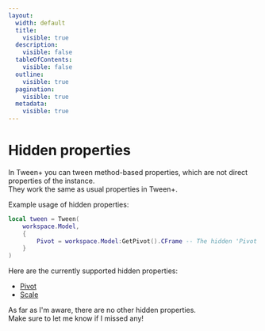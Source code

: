 ```yaml
---
layout:
  width: default
  title:
    visible: true
  description:
    visible: false
  tableOfContents:
    visible: false
  outline:
    visible: true
  pagination:
    visible: true
  metadata:
    visible: true
---
```


# Hidden properties

In Tween+ you can tween method-based properties, which are not direct properties of the instance.\
They work the same as usual properties in Tween+.

Example usage of hidden properties:

```lua
local tween = Tween(
	workspace.Model,
	{
		Pivot = workspace.Model:GetPivot().CFrame -- The hidden 'Pivot' property. Read/write with `:GetPivot()` and `:PivotTo()`.
	}
)
```



Here are the currently supported hidden properties:

* [Pivot](https://create.roblox.com/docs/reference/engine/classes/PVInstance#summary-methods)
* [Scale](https://create.roblox.com/docs/reference/engine/classes/Model#Scale)

As far as I'm aware, there are no other hidden properties.\
Make sure to let me know if I missed any!
